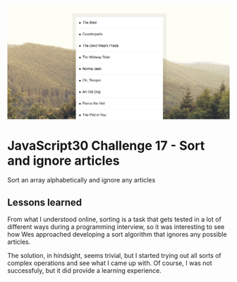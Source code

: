 ![JS17](js17.png)
# JavaScript30 Challenge 17 - Sort and ignore articles
Sort an array alphabetically and ignore any articles 

## Lessons learned

From what I understood online, sorting is a task that gets tested in a lot of different ways during a programming interview, so it was interesting to see how Wes approached developing a sort algorithm that ignores any possible articles.

The solution, in hindsight, seems trivial, but I started trying out all sorts of complex operations and see what I came up with. Of course, I was not successfuly, but it did provide a learning experience.